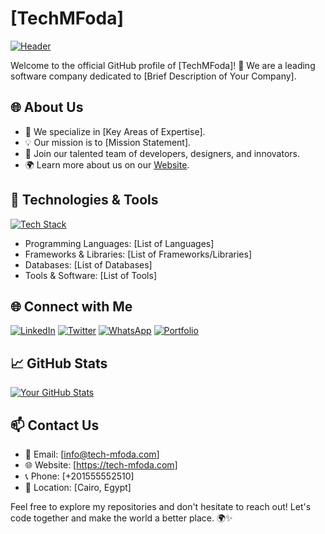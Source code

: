 # [TechMFoda]

[![Header](https://img.shields.io/badge/-Your%20Company%20Name-000?style=flat&logo=GitHub&logoColor=white)](https://github.com/monzerfoda)

Welcome to the official GitHub profile of [TechMFoda]! 🚀 We are a leading software company dedicated to [Brief Description of Your Company].

## 🌐 About Us

- 🚀 We specialize in [Key Areas of Expertise].
- 💡 Our mission is to [Mission Statement].
- 👥 Join our talented team of developers, designers, and innovators.
- 🌍 Learn more about us on our [Website](https://tech-mfoda.com).

## 🔧 Technologies & Tools

[![Tech Stack](https://img.shields.io/badge/-Tech%20Stack-000?style=flat&logoColor=white)](https://github.com/monzerfoda)

- Programming Languages: [List of Languages]
- Frameworks & Libraries: [List of Frameworks/Libraries]
- Databases: [List of Databases]
- Tools & Software: [List of Tools]

## 🌐 Connect with Me

[![LinkedIn](https://img.shields.io/badge/-LinkedIn-0A66C2?style=flat&logo=LinkedIn&logoColor=white)](https://www.linkedin.com/in/mfoda-tech)
[![Twitter](https://img.shields.io/badge/-Twitter-1DA1F2?style=flat&logo=Twitter&logoColor=white)](https://twitter.com/MfodaTech)
[![WhatsApp](https://img.shields.io/badge/-WhatsApp-25D366?style=flat&logo=WhatsApp&logoColor=white)](https://wa.me/201555552510)
[![Portfolio](https://img.shields.io/badge/-Portfolio-000?style=flat&logoColor=white)](https://your-portfolio.com)

## 📈 GitHub Stats

[![Your GitHub Stats](https://github-readme-stats.vercel.app/api?username=your-username&show_icons=true&hide=contribs,prs&cache_seconds=86400&theme=radical)](https://github.com/monzerfoda)

## 📫 Contact Us

- 📧 Email: [info@tech-mfoda.com]
- 🌐 Website: [https://tech-mfoda.com]
- 📞 Phone: [+201555552510]
- 📍 Location: [Cairo, Egypt]


Feel free to explore my repositories and don't hesitate to reach out! Let's code together and make the world a better place. 🌍✨

